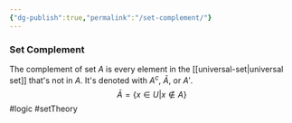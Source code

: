 ```yaml
---
{"dg-publish":true,"permalink":"/set-complement/"}
---
```


### Set Complement
The complement of set $A$ is every element in the [[universal-set|universal set]] that's not in $A$. It's denoted with $A^c$, $\bar{A}$, or $A'$.
$$\bar{A} = \{ x \in U | x \notin A \}$$
#logic #setTheory 
